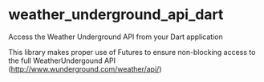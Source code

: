 weather_underground_api_dart
============================

Access the Weather Underground API from your Dart application

This library makes proper use of Futures to ensure non-blocking access to the full WeatherUndergound API (http://www.wunderground.com/weather/api/)




